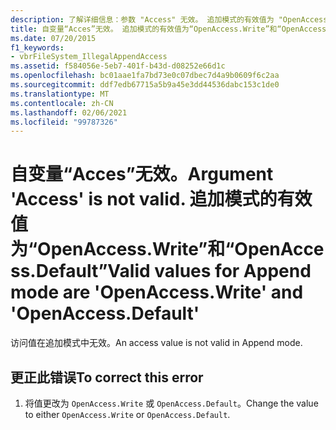 ```yaml
---
description: 了解详细信息：参数 "Access" 无效。 追加模式的有效值为 "OpenAccess" 和 "OpenAccess"
title: 自变量“Acces”无效。 追加模式的有效值为“OpenAccess.Write”和“OpenAccess.Default”
ms.date: 07/20/2015
f1_keywords:
- vbrFileSystem_IllegalAppendAccess
ms.assetid: f584056e-5eb7-401f-b43d-d08252e66d1c
ms.openlocfilehash: bc01aae1fa7bd73e0c07dbec7d4a9b0609f6c2aa
ms.sourcegitcommit: ddf7edb67715a5b9a45e3dd44536dabc153c1de0
ms.translationtype: MT
ms.contentlocale: zh-CN
ms.lasthandoff: 02/06/2021
ms.locfileid: "99787326"
---
```

# <a name="argument-access-is-not-valid-valid-values-for-append-mode-are-openaccesswrite-and-openaccessdefault"></a><span data-ttu-id="d8377-105">自变量“Acces”无效。</span><span class="sxs-lookup"><span data-stu-id="d8377-105">Argument 'Access' is not valid.</span></span> <span data-ttu-id="d8377-106">追加模式的有效值为“OpenAccess.Write”和“OpenAccess.Default”</span><span class="sxs-lookup"><span data-stu-id="d8377-106">Valid values for Append mode are 'OpenAccess.Write' and 'OpenAccess.Default'</span></span>

<span data-ttu-id="d8377-107">访问值在追加模式中无效。</span><span class="sxs-lookup"><span data-stu-id="d8377-107">An access value is not valid in Append mode.</span></span>  
  
## <a name="to-correct-this-error"></a><span data-ttu-id="d8377-108">更正此错误</span><span class="sxs-lookup"><span data-stu-id="d8377-108">To correct this error</span></span>  
  
1. <span data-ttu-id="d8377-109">将值更改为 `OpenAccess.Write` 或 `OpenAccess.Default`。</span><span class="sxs-lookup"><span data-stu-id="d8377-109">Change the value to either `OpenAccess.Write` or `OpenAccess.Default`.</span></span>
